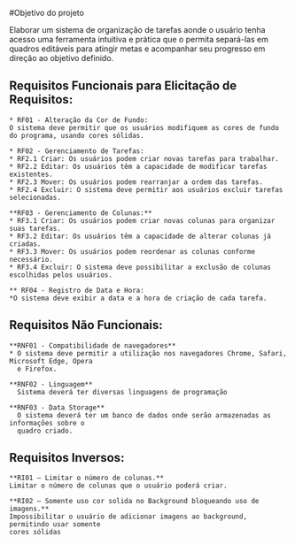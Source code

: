 #Objetivo do projeto 

 Elaborar um sistema de organização de tarefas aonde o usuário tenha acesso uma ferramenta intuitiva e prática que o permita separá-las em quadros editáveis para atingir metas e acompanhar seu progresso em direção ao objetivo definido.

## Requisitos Funcionais para Elicitação de Requisitos:
```
* RF01 - Alteração da Cor de Fundo:
O sistema deve permitir que os usuários modifiquem as cores de fundo do programa, usando cores sólidas.
```
```
* RF02 - Gerenciamento de Tarefas:
* RF2.1 Criar: Os usuários podem criar novas tarefas para trabalhar.
* RF2.2 Editar: Os usuários têm a capacidade de modificar tarefas existentes.
* RF2.3 Mover: Os usuários podem rearranjar a ordem das tarefas.
* RF2.4 Excluir: O sistema deve permitir aos usuários excluir tarefas selecionadas.
```
```
**RF03 - Gerenciamento de Colunas:**
* RF3.1 Criar: Os usuários podem criar novas colunas para organizar suas tarefas.
* RF3.2 Editar: Os usuários têm a capacidade de alterar colunas já criadas.
* RF3.3 Mover: Os usuários podem reordenar as colunas conforme necessário.
* RF3.4 Excluir: O sistema deve possibilitar a exclusão de colunas escolhidas pelos usuários.
```
```
** RF04 - Registro de Data e Hora:
*O sistema deve exibir a data e a hora de criação de cada tarefa.
```

## Requisitos Não Funcionais:
```
**RNF01 - Compatibilidade de navegadores**
* O sistema deve permitir a utilização nos navegadores Chrome, Safari, Microsoft Edge, Opera 
  e Firefox.
```
```
**RNF02 - Linguagem**
  Sistema deverá ter diversas linguagens de programação
```
```
**RNF03 - Data Storage**
  O sistema deverá ter um banco de dados onde serão armazenadas as informações sobre o 
  quadro criado.
```

## Requisitos Inversos:
```
**RI01 – Limitar o número de colunas.**
Limitar o número de colunas que o usuário poderá criar.
```
```
**RI02 – Somente uso cor solida no Background bloqueando uso de imagens.**
Impossibilitar o usuário de adicionar imagens ao background, permitindo usar somente
cores sólidas
```

